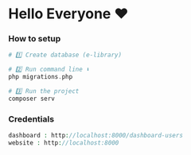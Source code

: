 # Hello Everyone ❤

### How to setup

```php
# 1️⃣ Create database (e-library)

# 2️⃣ Run command line ⬇
php migrations.php

# 3️⃣ Run the project
composer serv
```

### Credentials

```php
dashboard : http://localhost:8000/dashboard-users
website : http://localhost:8000